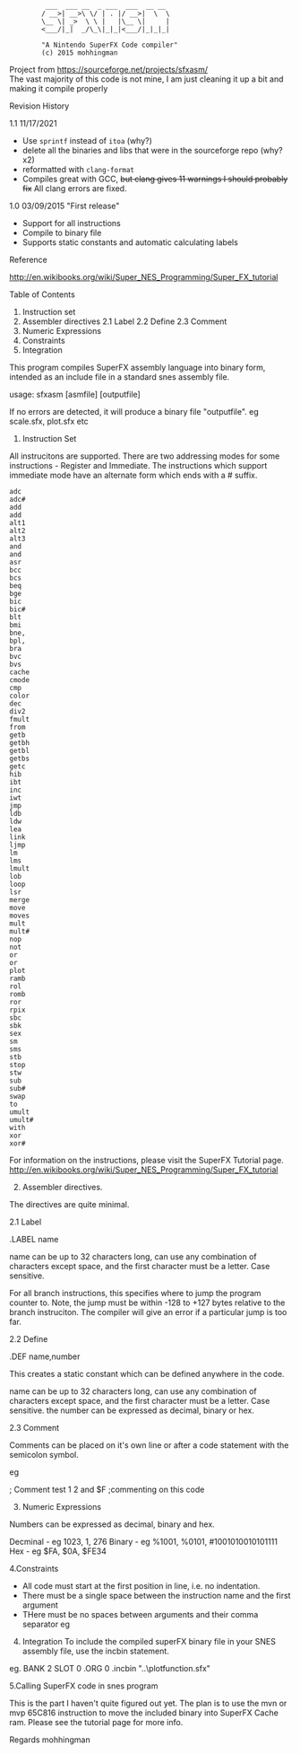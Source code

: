 			 ___  ___ __  _ ___  ___  __ __ 
			/ __>| __>\ \/ | . |/ __>|  \  \
			\__ \| _>  \ \ |   |\__ \|     |
			<___/|_|  _/\_\|_|_|<___/|_|_|_|
                        
			"A Nintendo SuperFX Code compiler"
			(c) 2015 mohhingman


Project from https://sourceforge.net/projects/sfxasm/ <br>
The vast majority of this code is not mine, I am just cleaning it up a bit and making it compile properly <br>

Revision History

1.1 11/17/2021 

- Use `sprintf` instead of `itoa` (why?)
- delete all the binaries and libs that were in the sourceforge repo (why? x2)
- reformatted with `clang-format`
- Compiles great with GCC, ~~but clang gives 11 warnings I should probably fix~~ All clang errors are fixed.

1.0	03/09/2015 "First release"

- Support for all instructions
- Compile to binary file
- Supports static constants and automatic calculating labels

Reference

http://en.wikibooks.org/wiki/Super_NES_Programming/Super_FX_tutorial

Table of Contents

1. Instruction set
2. Assembler directives
2.1 Label
2.2 Define
2.3 Comment
3. Numeric Expressions
4. Constraints
5. Integration  



This program compiles SuperFX assembly language into binary form, intended as an include file in a standard snes assembly file.

usage: sfxasm [asmfile] [outputfile]

If no errors are detected, it will produce a binary file "outputfile". eg scale.sfx, plot.sfx etc
   
1. Instruction Set

All instrucitons are supported. There are two addressing modes for some instructions - Register and Immediate. The instructions which support immediate mode have an alternate
form which ends with a # suffix.  

```
adc
adc#
add
add
alt1
alt2
alt3
and
and
asr
bcc
bcs
beq
bge
bic
bic#
blt
bmi
bne,
bpl,
bra
bvc
bvs
cache
cmode
cmp
color
dec
div2
fmult
from
getb
getbh
getbl
getbs
getc
hib
ibt
inc
iwt
jmp
ldb
ldw
lea
link
ljmp
lm
lms
lmult
lob
loop
lsr
merge
move
moves
mult
mult#
nop
not
or
or
plot
ramb
rol
romb
ror
rpix
sbc
sbk
sex
sm
sms
stb
stop
stw
sub
sub#
swap
to
umult
umult#
with
xor
xor#
```

For information on the instructions, please visit the SuperFX Tutorial page.
http://en.wikibooks.org/wiki/Super_NES_Programming/Super_FX_tutorial

2. Assembler directives.

The directives are quite minimal.

2.1 Label

.LABEL name

name can be up to 32 characters long, can use any combination of characters except space, and the first character must be a letter. Case sensitive.

For all branch instructions, this specifies where to jump the program counter to. 
Note, the jump must be within -128 to +127 bytes relative to the branch instruciton. The compiler will give an error if a particular jump is too far.

2.2 Define

.DEF name,number

This creates a static constant which can be defined anywhere in the code. 

name can be up to 32 characters long, can use any combination of characters except space, and the first character must be a letter. Case sensitive.
the number can be expressed as decimal, binary or hex. 

2.3 Comment

Comments can be placed on it's own line or after a code statement with the semicolon symbol.

eg

; Comment test 1 2
and $F ;commenting on this code

3. Numeric Expressions

Numbers can be expressed as decimal, binary and hex.

Decminal - eg 1023, 1, 276
Binary - eg %1001, %0101, #1001010010101111
Hex - eg $FA, $0A, $FE34
        
4.Constraints

- All code must start at the first position in line, i.e. no indentation.
- There must be a single space between the instruction name and the first argument
- THere must be no spaces between arguments and their comma separator eg 

4. Integration
To include the compiled superFX binary file in your SNES assembly file, use the incbin statement.

eg.
BANK 2 SLOT 0
.ORG 0
.incbin "..\plotfunction.sfx"

5.Calling SuperFX code in snes program

This is the part I haven't quite figured out yet. The plan is to use the mvn or mvp 65C816 instruction to move the included binary into SuperFX Cache ram.
Please see the tutorial page for more info.

Regards
mohhingman
